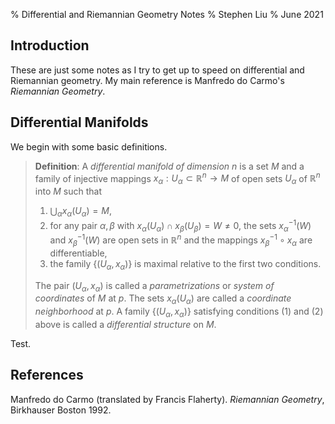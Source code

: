 % Differential and Riemannian Geometry Notes
% Stephen Liu
% June 2021

## Introduction

These are just some notes as I try to get up to speed on differential and Riemannian geometry. My main reference is Manfredo do Carmo's *Riemannian Geometry*.

## Differential Manifolds

We begin with some basic definitions.

> **Definition**: A _differential manifold of dimension $n$_ is a set $M$ and a family of injective mappings $x_{\alpha}:U_{\alpha}\subset\mathbb{R}^n \to M$ of open sets $U_{\alpha}$ of $\mathbb{R}^n$ into $M$ such that 
> 
>   1. $\bigcup_{\alpha} x_{\alpha}\left(U_{\alpha}\right) = M$,
>   2. for any pair $\alpha,\beta$ with $x_{\alpha}\left(U_{\alpha}\right)\cap x_{\beta}\left(U_{\beta}\right) = W \neq 0$, the sets $x_{\alpha}^{-1}\left(W\right)$ and $x_{\beta}^{-1}\left(W\right)$ are open sets in $\mathbb{R}^n$ and the mappings $x_{\beta}^{-1} \circ x_{\alpha}$ are differentiable, 
>   3. the family $\left\{\left(U_{\alpha}, x_{\alpha}\right)\right\}$ is maximal relative to the first two conditions.
> 
> The pair $\left(U_{\alpha},x_{\alpha}\right)$ is called a *parametrizations* or *system of coordinates* of $M$ at $p$. The sets $x_{\alpha}\left(U_{\alpha}\right)$ are called a *coordinate neighborhood* at $p$. A family $\left\{\left(U_{\alpha},x_{\alpha}\right)\right\}$ satisfying conditions (1) and (2) above is called a *differential structure* on $M$.

Test.

## References

Manfredo do Carmo (translated by Francis Flaherty). *Riemannian Geometry*, Birkhauser Boston 1992.
